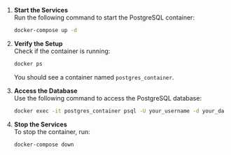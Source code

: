 1. **Start the Services**  
   Run the following command to start the PostgreSQL container:

   ```bash
   docker-compose up -d
   ```

2. **Verify the Setup**  
   Check if the container is running:

   ```bash
   docker ps
   ```

   You should see a container named `postgres_container`.

3. **Access the Database**  
   Use the following command to access the PostgreSQL database:

   ```bash
   docker exec -it postgres_container psql -U your_username -d your_database
   ```

4. **Stop the Services**  
   To stop the container, run:
   ```bash
   docker-compose down
   ```
